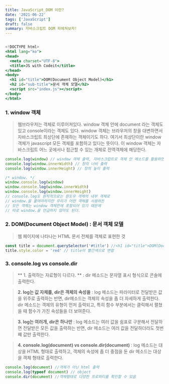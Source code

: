 ```yaml
---
title: JavaScript_DOM 이란?
date: '2021-06-22'
tags: ['JavaScript']
draft: false
summary: 자바스크립트 DOM 파헤쳐보자!
---
```


```jsx

<!DOCTYPE html>
<html lang="ko">
<head>
  <meta charset="UTF-8">
  <title>JS with Codeit</title>
</head>
<body>
  <h1 id="title">DOM(Document Object Model)</h1>
  <h2 id="sub-title">문서 객체 모델</h2>
  <script src="index.js"></script>
</body>
</html>
```

### 1. window 객체

> 웹브라우저는 객체로 이루어져있다. window 객체 안에 document 라는 객체도 있고 console이라는 객체도 있다. window 객체는 브라우저의 창을 대변하면서 자바스크립트 최상단에 존재하는 객체이기도 하다. 여기서 최상단이란 window 객체가 javascript 모든 객체를 포함하고 있다는 뜻이다. 이 window 객체는 자바스크립트 어느 곳에서나 접근할 수 있는 개체로 전역객체에 해당한다.

```jsx
console.log(window) // window 객체 출력, 자바스크립트로 객체 안 메소드를 활용하면 웹브라우저를 조작할 수 있다.
console.log(window.innerWidth) // 창의 너비 출력
console.log(window.innerHeight) // 창의 높이 출력

/* window. */
window.console.log(window)
window.console.log(window.innerWidth)
window.console.log(window.innerHeight)
// console.log도 원칙적으로는 윈도우 객체의 내부 객체로
// window.을 붙여야하지만 우리가 어떤 객체를 사용하든
// 모든 객체는 window 객체안에 포함되어 있기 때문에
// 따로 window.을 언급하지 않아도 된다.
```

### 2. DOM(Document Object Model) : 문서 객체 모델

> 웹 페이지에 나타나는 HTML 문서 전체를 객체로 표현한 것

```jsx
const title = document.querySelector('#title') //<h1 id="title">DOM(Document Object Model)</h1>
title.style.color = 'red' // title이 빨간색으로 변함
```

### 3. console.log vs console.dir

> ** 1. 출력하는 자료형이 다르다. **
> : dir 메소드는 문자열 표시 형식으로 콘솔에 출력한다.

> **2. log는 값 자체를, dir은 객체의 속성을**
> : log 메소드는 파라미터로 전달받은 값을 위주로 출력하는 반면, dir메소드는 객체의 속성을 좀 더 자세하게 출력한다.
> dir 메소드는 객체의 유형이 먼저 출력되고, 특히 함수 부분에서는 클릭해서 펼쳤을 때 함수가 가진 속성들을 더 보여준다.

> **3. log는 여러개, dir은 하나만**
> : log 메소드는 여러 값을 쉼표로 구분해서 전달하면 전달받은 모든 값을 출력하는 반면, dir 메소드는 여러 값을 전달하더라도 첫번쨰 값만 출력한다.

> **4. console.log(document) vs console.dir(document)**
> : log 메소드는 대상을 HTML 형태로 출력하고, 객체의 속성에 좀 더 중점을 둔 dir 메소드는 대상을 객체 형태로 출력한다.

```jsx
console.log(document) //객체가 아닌 html 출력
console.log(typeof document) // object
console.dir(document) //객체형태로 다양한 프로퍼티를 확인할 수 있음
```
